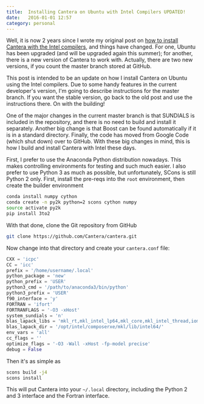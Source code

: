 ```yaml
---
title:  Installing Cantera on Ubuntu with Intel Compilers UPDATED!
date:   2016-01-01 12:57
category: personal
---
```


Well, it is now 2 years since I wrote my original post on [how to install
Cantera with the Intel
compilers]({filename}2014-01-08-installing-cantera-on-ubuntu-12.04.3-from-scratch-source-with-Intel-compilers.md),
and things have changed. For one, Ubuntu has been upgraded (and will be upgraded
again this summer); for another, there is a new version of Cantera to work with.
Actually, there are two new versions, if you count the master branch stored at
GitHub.

This post is intended to be an update on how I install Cantera on Ubuntu using
the Intel compilers. Due to some handy features in the current developer's
version, I'm going to describe instructions for the master branch. If you want
the stable version, go back to the old post and use the instructions there. On
with the building!
<!--more-->

One of the major changes in the current master branch is that SUNDIALS is
included in the repository, and there is no need to build and install it
separately. Another big change is that Boost can be found automatically if it is
in a standard directory. Finally, the code has moved from Google Code (which
shut down) over to GitHub. With these big changes in mind, this is how I build
and install Cantera with Intel these days.

First, I prefer to use the Anaconda Python distribution nowadays. This makes
controlling environments for testing and such much easier. I also prefer to use
Python 3 as much as possible, but unfortunately, SCons is still Python 2 only.
First, install the pre-reqs into the `root` environment, then create the builder
environment

```bash
conda install numpy cython
conda create -n py2k python=2 scons cython numpy
source activate py2k
pip install 3to2
```

With that done, clone the Git repository from GitHub

```bash
git clone https://github.com/Cantera/cantera.git
```

Now change into that directory and create your `cantera.conf` file:

```python
CXX = 'icpc'
CC = 'icc'
prefix = '/home/username/.local'
python_package = 'new'
python_prefix = 'USER'
python3_cmd = '/path/to/anaconda3/bin/python'
python3_prefix = 'USER'
f90_interface = 'y'
FORTRAN = 'ifort'
FORTRANFLAGS = '-O3 -xHost'
system_sundials = 'n'
blas_lapack_libs = 'mkl_rt,mkl_intel_lp64,mkl_core,mkl_intel_thread,iomp5'
blas_lapack_dir = '/opt/intel/composerxe/mkl/lib/intel64/'
env_vars = 'all'
cc_flags = ''
optimize_flags = '-O3 -Wall -xHost -fp-model precise'
debug = False
```

Then it's as simple as

```bash
scons build -j4
scons install
```

This will put Cantera into your `~/.local` directory, including the Python 2 and
3 interface and the Fortran interface.
